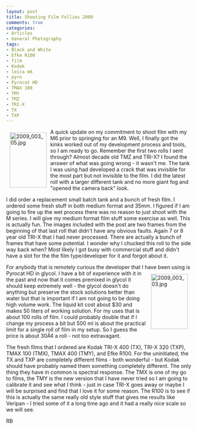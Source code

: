 ```yaml
---
layout: post
title: Shooting Film Follies 2009
comments: true
categories:
- Articles
- General Photography
tags:
- Black and White
- Efke R100
- film
- Kodak
- leica m6
- pyro
- Pyrocat HD
- TMAX 100
- TMY
- TMZ
- TRI-X
- TX
- TXP
---
```

<a rel="lightbox" href="/wp-content/uploads/2009/10/2009_003_05.jpg"><img title="2009_003_05.jpg" src="/wp-content/uploads/2009/10/.thumbs/.2009_003_05.jpg" border="0" alt="2009_003_05.jpg" hspace="10" vspace="10" width="100" height="150" align="left" /></a>A quick update on my commitment to shoot film with my M6 prior to springing for an M9. Well, I finally got the kinks worked out of my development process and tools, so I am ready to go. Remember the first two rolls I sent through? Almost decade old TMZ and TRI-X? I found the answer of what was going wrong - it wasn't me. The tank I was using had developed a crack that was invisible for the most part but not invisible to the film. I did the latest roll with a larger different tank and no more giant fog and "opened the camera back" look.

I did order a replacement small batch tank and a bunch of fresh film. I ordered some fresh stuff in both medium format and 35mm. I figured if I am going to fire up the wet process there was no reason to just shoot with the M series. I will give my medium format film stuff some exercise as well. This is actually fun. The images included with the post are two frames from the beginning of that last roll that didn't have any obvious faults. Again 7 or 8 year old TRI-X that I had never processed. There are actually a bunch of frames that have some potential. I wonder why I chucked this roll to the side way back when? Most likely I got busy with commercial stuff and didn't have a slot for the the film type/developer for it and forgot about it.

For anybody that is remotely curious the developer that I have been using is Pyrocat HD in<a rel="lightbox" href="/wp-content/uploads/2009/10/2009_003_03.jpg"><img title="2009_003_03.jpg" src="/wp-content/uploads/2009/10/.thumbs/.2009_003_03.jpg" border="0" alt="2009_003_03.jpg" hspace="10" vspace="10" width="100" height="150" align="right" /></a> glycol. I have a bit of experience with it in the past and now that it comes premixed in glycol it should keep extremely well - the glycol doesn't do anything but preserve the stock solutions better than water but that is important if I am not going to be doing high volume work. The liquid kit cost about $30 and makes 50 liters of working solution. For my uses that is about 100 rolls of film. I could probably double that if I change my process a bit but 500 ml is about the practical limit for a single roll of film in my setup. So I guess the price is about 30Â¢ a roll - not too extravagant.

The fresh films that I ordered are Kodak TRI-X 400 (TX), TRI-X 320 (TXP), TMAX 100 (TMX), TMAX 400 (TMY), and Efke R100. For the uninitiated, the TX and TXP are completely different films - both wonderful - but Kodak should have probably named them something completely different. The only thing they have in common is spectral response. The TMX is one of my go to films, the TMY is the new version that I have never tried so I am going to calibrate it and see what I think - just in case TRI-X goes away or maybe I will be surprised and find that I love it for some reason. The R100 is to see if this is actually the same really old style stuff that gives me results like Veripan - I tried some of it a long time ago and it had a really nice scale so we will see.

RB